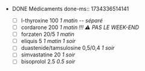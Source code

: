 - DONE Médicaments
  done-ms:: 1734336514141
  
  - [ ] l-thyroxine 100 _1 matin -- séparé_
  - [ ] cordarone 200 _1 matin_ *!!! ⚠️ PAS LE WEEK-END*
  - [ ] forzaten 20/5 _1 matin_
  - [ ] eliquis 5 _1 matin 1 soir_
  - [ ] duastenide/tamsulosine 0,5/0,4 _1 soir_
  - [ ] simvastatine 20 _1 soir_
  - [ ] bisoprolol 2.5 _0.5 soir_